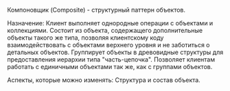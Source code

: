 Компоновщик (Composite) - структурный паттерн объектов. 

Назначение: Клиент выполняет однородные операции с объектами и коллекциями. Состоит из объекта, содержащего дополнительные объекты такого же типа, позволяя клиентскому коду взаимодействовать с объектами верхнего уровня и не заботиться о детальных объектов. Группирует объекты в древовидные структуры для предоставления иерархии типа "часть-цепочка". Позволяет клиентам работать с единичными объектами так же, как с группами объектов.

Аспекты, которые можно изменять: Структура и состав объекта.
